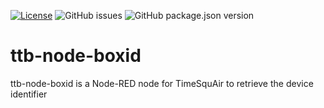 [![License](https://img.shields.io/badge/license-WTFPL-blue.svg)](http://www.wtfpl.net/)
![GitHub issues](https://img.shields.io/github/issues-raw/thethingbox/ttb-node-boxid.svg)
![GitHub package.json version](https://img.shields.io/github/package-json/v/thethingbox/ttb-node-boxid.svg)

# ttb-node-boxid

ttb-node-boxid is a Node-RED node for TimeSquAir to retrieve the device identifier
